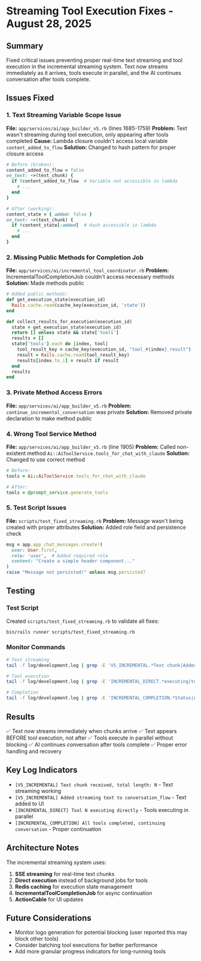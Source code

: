# Streaming Tool Execution Fixes - August 28, 2025

## Summary
Fixed critical issues preventing proper real-time text streaming and tool execution in the incremental streaming system. Text now streams immediately as it arrives, tools execute in parallel, and the AI continues conversation after tools complete.

## Issues Fixed

### 1. Text Streaming Variable Scope Issue
**File:** `app/services/ai/app_builder_v5.rb` (lines 1685-1759)
**Problem:** Text wasn't streaming during tool execution, only appearing after tools completed
**Cause:** Lambda closure couldn't access local variable `content_added_to_flow`
**Solution:** Changed to hash pattern for proper closure access

```ruby
# Before (broken):
content_added_to_flow = false
on_text: ->(text_chunk) {
  if !content_added_to_flow  # Variable not accessible in lambda
    # ...
  end
}

# After (working):
content_state = { added: false }
on_text: ->(text_chunk) {
  if !content_state[:added]  # Hash accessible in lambda
    # ...
  end
}
```

### 2. Missing Public Methods for Completion Job
**File:** `app/services/ai/incremental_tool_coordinator.rb`
**Problem:** IncrementalToolCompletionJob couldn't access necessary methods
**Solution:** Made methods public

```ruby
# Added public methods:
def get_execution_state(execution_id)
  Rails.cache.read(cache_key(execution_id, 'state'))
end

def collect_results_for_execution(execution_id)
  state = get_execution_state(execution_id)
  return [] unless state && state['tools']
  results = []
  state['tools'].each do |index, tool|
    tool_result_key = cache_key(execution_id, "tool_#{index}_result")
    result = Rails.cache.read(tool_result_key)
    results[index.to_i] = result if result
  end
  results
end
```

### 3. Private Method Access Errors
**File:** `app/services/ai/app_builder_v5.rb`
**Problem:** `continue_incremental_conversation` was private
**Solution:** Removed private declaration to make method public

### 4. Wrong Tool Service Method
**File:** `app/services/ai/app_builder_v5.rb` (line 1905)
**Problem:** Called non-existent method `Ai::AiToolService.tools_for_chat_with_claude`
**Solution:** Changed to use correct method

```ruby
# Before:
tools = Ai::AiToolService.tools_for_chat_with_claude

# After:
tools = @prompt_service.generate_tools
```

### 5. Test Script Issues
**File:** `scripts/test_fixed_streaming.rb`
**Problem:** Message wasn't being created with proper attributes
**Solution:** Added role field and persistence check

```ruby
msg = app.app_chat_messages.create!(
  user: User.first,
  role: 'user',  # Added required role
  content: "Create a simple header component..."
)
raise "Message not persisted!" unless msg.persisted?
```

## Testing

### Test Script
Created `scripts/test_fixed_streaming.rb` to validate all fixes:
```bash
bin/rails runner scripts/test_fixed_streaming.rb
```

### Monitor Commands
```bash
# Text streaming
tail -f log/development.log | grep -E 'V5_INCREMENTAL.*Text chunk|Added streaming text'

# Tool execution  
tail -f log/development.log | grep -E 'INCREMENTAL_DIRECT.*executing|tool.*completed'

# Completion
tail -f log/development.log | grep -E 'INCREMENTAL_COMPLETION.*Status|All tools completed'
```

## Results
✅ Text now streams immediately when chunks arrive
✅ Text appears BEFORE tool execution, not after
✅ Tools execute in parallel without blocking
✅ AI continues conversation after tools complete
✅ Proper error handling and recovery

## Key Log Indicators
- `[V5_INCREMENTAL] Text chunk received, total length: N` - Text streaming working
- `[V5_INCREMENTAL] Added streaming text to conversation_flow` - Text added to UI
- `[INCREMENTAL_DIRECT] Tool N executing directly` - Tools executing in parallel
- `[INCREMENTAL_COMPLETION] All tools completed, continuing conversation` - Proper continuation

## Architecture Notes
The incremental streaming system uses:
1. **SSE streaming** for real-time text chunks
2. **Direct execution** instead of background jobs for tools
3. **Redis caching** for execution state management
4. **IncrementalToolCompletionJob** for async continuation
5. **ActionCable** for UI updates

## Future Considerations
- Monitor logo generation for potential blocking (user reported this may block other tools)
- Consider batching tool executions for better performance
- Add more granular progress indicators for long-running tools